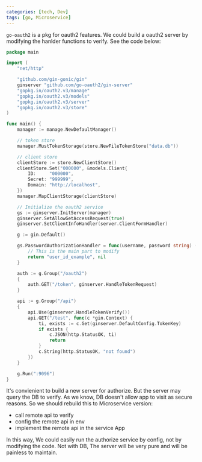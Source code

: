 ```yaml
---
categories: [tech, Dev]
tags: [go, Microservice]
---
```


```go-oauth2``` is a pkg for oauth2 features. We could build a oauth2 server by modifying the hanlder functions to verify. See the code below:

```go
package main

import (
	"net/http"

	"github.com/gin-gonic/gin"
	ginserver "github.com/go-oauth2/gin-server"
	"gopkg.in/oauth2.v3/manage"
	"gopkg.in/oauth2.v3/models"
	"gopkg.in/oauth2.v3/server"
	"gopkg.in/oauth2.v3/store"
)

func main() {
	manager := manage.NewDefaultManager()

	// token store
	manager.MustTokenStorage(store.NewFileTokenStore("data.db"))

	// client store
	clientStore := store.NewClientStore()
	clientStore.Set("000000", &models.Client{
		ID:     "000000",
		Secret: "999999",
		Domain: "http://localhost",
	})
	manager.MapClientStorage(clientStore)

	// Initialize the oauth2 service
	gs := ginserver.InitServer(manager)
	ginserver.SetAllowGetAccessRequest(true)
	ginserver.SetClientInfoHandler(server.ClientFormHandler)

	g := gin.Default()

	gs.PasswordAuthorizationHandler = func(username, password string) (string, error) {
		// This is the main part to modify
		return "user_id_example", nil
	}

	auth := g.Group("/oauth2")
	{
		auth.GET("/token", ginserver.HandleTokenRequest)
	}

	api := g.Group("/api")
	{
		api.Use(ginserver.HandleTokenVerify())
		api.GET("/test", func(c *gin.Context) {
			ti, exists := c.Get(ginserver.DefaultConfig.TokenKey)
			if exists {
				c.JSON(http.StatusOK, ti)
				return
			}
			c.String(http.StatusOK, "not found")
		})
	}

	g.Run(":9096")
}
```

It's convienient to build a new server for authorize. But the server may query the DB to verify. As we know, DB doesn't allow app to visit as secure reasons.
So we should rebuild this to Microservice version:
- call remote api to verify
- config the remote api in env
- implement the remote api in the service App

In this way, We could easily run the authorize service by config, not by modifying the code. Not with DB, The server will be very pure  and will be painless to maintain.

